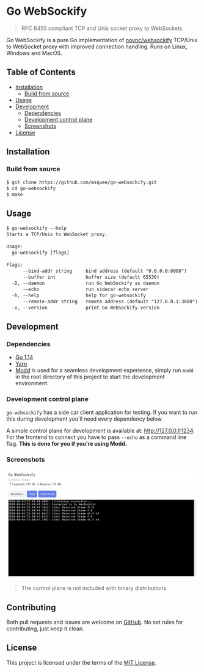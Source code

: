 # Go WebSockify
> RFC 6455 compliant TCP and Unix socket proxy to WebSockets.

Go WebSockify is a pure Go implementation of [novnc/websockify](https://github.com/novnc/websockify) TCP/Unix to WebSocket proxy with improved connection handling. Runs on Linux, Windows and MacOS.

## Table of Contents
- [Installation](#installation)
  - [Build from source](#build-from-source)
- [Usage](#usage)
- [Development](#development)
  - [Dependencies](#dependencies)
  - [Development control plane](#development-control-plane)
  - [Screenshots](#screenshots)
- [License](#license)

## Installation

### Build from source
```shell
$ git clone https://github.com/msquee/go-websockify.git
$ cd go-websockify
$ make
```

## Usage
```shell
$ go-websockify --help
Starts a TCP/Unix to WebSocket proxy.

Usage:
  go-websockify [flags]

Flags:
      --bind-addr string     bind address (default "0.0.0.0:8080")
      --buffer int           buffer size (default 65536)
  -D, --daemon               run Go WebSockify as daemon
      --echo                 run sidecar echo server
  -h, --help                 help for go-websockify
      --remote-addr string   remote address (default "127.0.0.1:3000")
  -v, --version              print Go WebSockify version
```

## Development

### Dependencies
- [Go 1.14](https://golang.org/doc/devel/release.html#go1.14)
- [Yarn](https://yarnpkg.com/getting-started/install)
- [Modd](https://github.com/cortesi/modd) is used for a seamless development experience, simply run `modd` in the root directory of this project to start the development environment.

### Development control plane
`go-websockify` has a side car client application for testing. If you want to run this during development you'll need every dependency below

A simple control plane for development is available at: http://127.0.0.1:1234. For the frontend to connect you have to pass `--echo` as a command line flag. **This is done for you if you're using Modd.**

### Screenshots
<img src="screenshots/go-websockify-control-plane.jpg">

> The control plane is not included with binary distributions.

## Contributing
Both pull requests and issues are welcome on [GitHub](https://github.com/msquee/go-websockify). No set rules for contributing, just keep it clean.

## License
This project is licensed under the terms of the [MIT License](https://github.com/msquee/go-websockify/blob/master/LICENSE.md).
